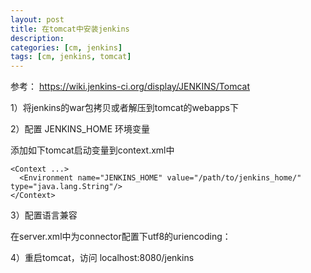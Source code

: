 ```yaml
---
layout: post
title: 在tomcat中安装jenkins
description: 
categories: [cm, jenkins]
tags: [cm, jenkins, tomcat]
---
```


参考： <https://wiki.jenkins-ci.org/display/JENKINS/Tomcat>

1）将jenkins的war包拷贝或者解压到tomcat的webapps下

2）配置 JENKINS_HOME 环境变量

添加如下tomcat启动变量到context.xml中

```
<Context ...>
  <Environment name="JENKINS_HOME" value="/path/to/jenkins_home/" type="java.lang.String"/>
</Context>
```

3）配置语言兼容

在server.xml中为connector配置下utf8的uriencoding：

<Connector port="8080" URIEncoding="UTF-8"/>

4）重启tomcat，访问 localhost:8080/jenkins




